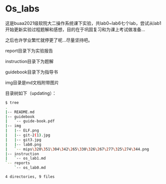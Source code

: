 # Os_labs
这是buaa2021级软院大二操作系统课下实验，共lab0~lab6七个lab，尝试从lab1开始更新实验过程题解和感想，目的在于巩固复习和为课上考试做准备...

之后也许学业繁忙就停更了呢...尽量坚持吧。

report目录下为实验报告

instruction目录下为题解

guidebook目录下为指导书

img目录是md文档附带图片

目录树如下（updating）：

```bash
$ tree
.
|-- README.md
|-- guidebook
|   `-- guide-book.pdf
|-- img
|   |-- ELF.png
|   |-- git-2(1).jpg
|   |-- git3.jpg
|   |-- lab0.png
|   `-- mips\320\351\304\342\265\330\326\267\277\325\274\344.png
|-- instruction
|   `-- os_lab1.md
`-- reports
    `-- os_lab0.md

4 directories, 9 files

```